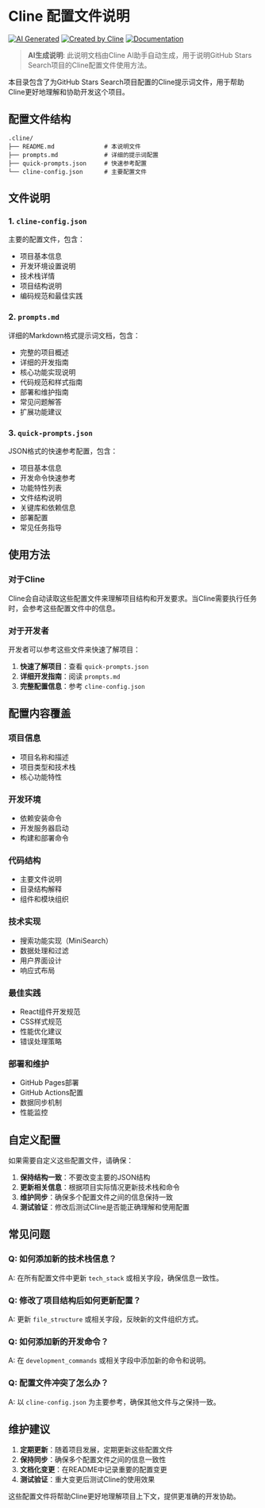 # Cline 配置文件说明

[![AI Generated](https://img.shields.io/badge/AI-Generated-blue?logo=bot&logoColor=white)](https://github.com/saoudrizwan/claude-coder)
[![Created by Cline](https://img.shields.io/badge/Created%20by-Cline-green?logo=github&logoColor=white)](https://github.com/saoudrizwan/claude-coder)
[![Documentation](https://img.shields.io/badge/Type-Documentation-orange)](https://github.com/saoudrizwan/claude-coder)

> **AI生成说明**: 此说明文档由Cline AI助手自动生成，用于说明GitHub Stars Search项目的Cline配置文件使用方法。

本目录包含了为GitHub Stars Search项目配置的Cline提示词文件，用于帮助Cline更好地理解和协助开发这个项目。

## 配置文件结构

```
.cline/
├── README.md              # 本说明文件
├── prompts.md             # 详细的提示词配置
├── quick-prompts.json     # 快速参考配置
└── cline-config.json      # 主要配置文件
```

## 文件说明

### 1. `cline-config.json`

主要的配置文件，包含：

- 项目基本信息
- 开发环境设置说明
- 技术栈详情
- 项目结构说明
- 编码规范和最佳实践

### 2. `prompts.md`

详细的Markdown格式提示词文档，包含：

- 完整的项目概述
- 详细的开发指南
- 核心功能实现说明
- 代码规范和样式指南
- 部署和维护指南
- 常见问题解答
- 扩展功能建议

### 3. `quick-prompts.json`

JSON格式的快速参考配置，包含：

- 项目基本信息
- 开发命令快速参考
- 功能特性列表
- 文件结构说明
- 关键库和依赖信息
- 部署配置
- 常见任务指导

## 使用方法

### 对于Cline

Cline会自动读取这些配置文件来理解项目结构和开发要求。当Cline需要执行任务时，会参考这些配置文件中的信息。

### 对于开发者

开发者可以参考这些文件来快速了解项目：

1. **快速了解项目**：查看 `quick-prompts.json`
2. **详细开发指南**：阅读 `prompts.md`
3. **完整配置信息**：参考 `cline-config.json`

## 配置内容覆盖

### 项目信息

- 项目名称和描述
- 项目类型和技术栈
- 核心功能特性

### 开发环境

- 依赖安装命令
- 开发服务器启动
- 构建和部署命令

### 代码结构

- 主要文件说明
- 目录结构解释
- 组件和模块组织

### 技术实现

- 搜索功能实现（MiniSearch）
- 数据处理和过滤
- 用户界面设计
- 响应式布局

### 最佳实践

- React组件开发规范
- CSS样式规范
- 性能优化建议
- 错误处理策略

### 部署和维护

- GitHub Pages部署
- GitHub Actions配置
- 数据同步机制
- 性能监控

## 自定义配置

如果需要自定义这些配置文件，请确保：

1. **保持结构一致**：不要改变主要的JSON结构
2. **更新相关信息**：根据项目实际情况更新技术栈和命令
3. **维护同步**：确保多个配置文件之间的信息保持一致
4. **测试验证**：修改后测试Cline是否能正确理解和使用配置

## 常见问题

### Q: 如何添加新的技术栈信息？

A: 在所有配置文件中更新 `tech_stack` 或相关字段，确保信息一致性。

### Q: 修改了项目结构后如何更新配置？

A: 更新 `file_structure` 或相关字段，反映新的文件组织方式。

### Q: 如何添加新的开发命令？

A: 在 `development_commands` 或相关字段中添加新的命令和说明。

### Q: 配置文件冲突了怎么办？

A: 以 `cline-config.json` 为主要参考，确保其他文件与之保持一致。

## 维护建议

1. **定期更新**：随着项目发展，定期更新这些配置文件
2. **保持同步**：确保多个配置文件之间的信息一致性
3. **文档化变更**：在README中记录重要的配置变更
4. **测试验证**：重大变更后测试Cline的使用效果

这些配置文件将帮助Cline更好地理解项目上下文，提供更准确的开发协助。
